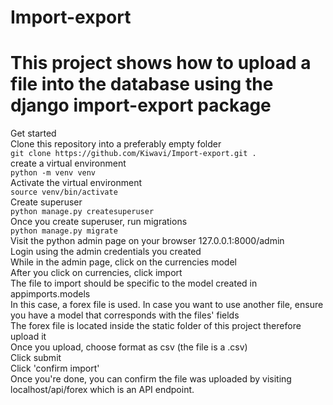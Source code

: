 # Import-export

# This project shows how to upload a file into the database using the django import-export package    
Get started    
Clone this repository into a preferably empty folder   
`git clone https://github.com/Kiwavi/Import-export.git .     `   
create a virtual environment    
`python -m venv venv    `    
Activate the virtual environment         
`source venv/bin/activate `   
Create superuser    
`python manage.py createsuperuser    `     
Once you create superuser, run migrations    
`python manage.py migrate`    
Visit the python admin page on your browser 127.0.0.1:8000/admin    
Login using the admin credentials you created    
While in the admin page, click on the currencies model    
After you click on currencies, click import    
The file to import should be specific to the model created in appimports.models    
In this case, a forex file is used. In case you want to use another file, ensure you have a model that corresponds with the files' fields    
The forex file is located inside the static folder of this project therefore upload it    
Once you upload, choose format as csv (the file is a .csv)   
Click submit    
Click 'confirm import'    
Once you're done, you can confirm the file was uploaded by visiting localhost/api/forex which is an API endpoint.     
